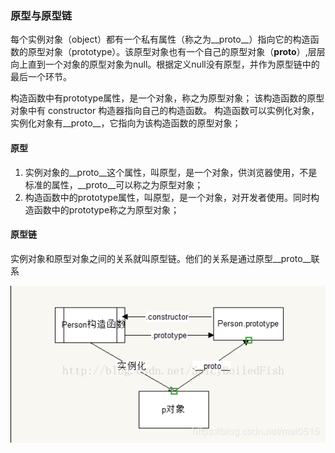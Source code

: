 ### 原型与原型链

每个实例对象（object）都有一个私有属性（称之为__proto__）指向它的构造函数的原型对象（prototype）。该原型对象也有一个自己的原型对象（__proto__）,层层向上直到一个对象的原型对象为null。根据定义null没有原型，并作为原型链中的最后一个环节。

构造函数中有prototype属性，是一个对象，称之为原型对象；
该构造函数的原型对象中有 constructor 构造器指向自己的构造函数。
构造函数可以实例化对象，实例化对象有__proto__，它指向为该构造函数的原型对象；

#### 原型

1. 实例对象的__proto__这个属性，叫原型，是一个对象，供浏览器使用，不是标准的属性，__proto__可以称之为原型对象；
2. 构造函数中的prototype属性，叫原型，是一个对象，对开发者使用。同时构造函数中的prototype称之为原型对象；

#### 原型链

实例对象和原型对象之间的关系就叫原型链。他们的关系是通过原型__proto__联系

![实例对象和构造函数](../markdown-images/实例对象和构造函数.png)